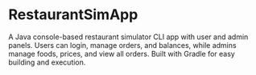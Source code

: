 # RestaurantSimApp
A Java console-based restaurant simulator CLI app with user and admin panels. Users can login, manage orders, and balances, while admins manage foods, prices, and view all orders. Built with Gradle for easy building and execution.
